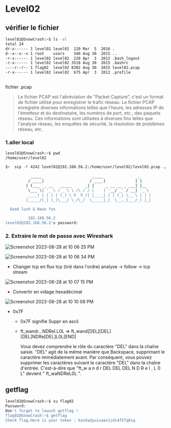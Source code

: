# Level02

## vérifier le fichier

```zsh
level02@SnowCrash:~$ ls -al
total 24
dr-x------ 1 level02 level02  120 Mar  5  2016 .
d--x--x--x 1 root    users    340 Aug 30  2015 ..
-r-x------ 1 level02 level02  220 Apr  3  2012 .bash_logout
-r-x------ 1 level02 level02 3518 Aug 30  2015 .bashrc
----r--r-- 1 flag02  level02 8302 Aug 30  2015 level02.pcap
-r-x------ 1 level02 level02  675 Apr  3  2012 .profile
```

##

fichier .pcap

> Le fichier PCAP est l'abréviation de "Packet Capture", c'est un format de fichier utilisé pour enregistrer le trafic réseau. Le fichier PCAP enregistre diverses informations telles que l'heure, les adresses IP de l'émetteur et du destinataire, les numéros de port, etc., des paquets réseau. Ces informations sont utilisées à diverses fins telles que l'analyse réseau, les enquêtes de sécurité, la résolution de problèmes réseau, etc.

### 1.aller local

```zsh
level02@SnowCrash:~$ pwd
/home/user/level02

```

```zsh
$>  scp -P 4242 level02@192.168.56.2:/home/user/level02/level02.pcap ./

           _____                      _____               _
          / ____|                    / ____|             | |
         | (___  _ __   _____      _| |     _ __ __ _ ___| |__
          \___ \| '_ \ / _ \ \ /\ / / |    | '__/ _` / __| '_ \
          ____) | | | | (_) \ V  V /| |____| | | (_| \__ \ | | |
         |_____/|_| |_|\___/ \_/\_/  \_____|_|  \__,_|___/_| |_|

  Good luck & Have fun

          192.168.56.2
level02@192.168.56.2's password:
```

### 2. Extraire le mot de passe avec Wireshark

![Screenshot 2023-08-28 at 10 06 25 PM](https://github.com/hyungyoo/snow-crash/assets/71254925/2878a2af-5e3f-42b8-abdd-bdb686cd45c9)

![Screenshot 2023-08-28 at 10 06 34 PM](https://github.com/hyungyoo/snow-crash/assets/71254925/8788e443-d106-487a-aa94-14aa813e361b)

- Changer tcp en flux tcp (trié dans l'ordre)
  analyse -> follow -> tcp stream

![Screenshot 2023-08-28 at 10 07 15 PM](https://github.com/hyungyoo/snow-crash/assets/71254925/667c25c8-2888-4dd8-b013-5b430a691a60)

- Convertir en vidage hexadécimal

![Screenshot 2023-08-28 at 10 10 08 PM](https://github.com/hyungyoo/snow-crash/assets/71254925/cd051556-9a7f-44a5-b2b5-4522be34ca52)

- 0x7F

  - 0x7F signifie Suppr en ascii
  - ft_wandr...NDRel.L0L =>
    ft_wand[DEL][DEL][DEL]NDRe[DEL]L0L[END]

    Vous devez comprendre le rôle du caractère "DEL" dans la chaîne saisie. "DEL" agit de la même manière que Backspace, supprimant le caractère immédiatement avant.
    Par conséquent, vous pouvez supprimer les caractères suivant le caractère "DEL" dans la chaîne d'entrée. C'est-à-dire que "ft_w a n d r DEL DEL DEL N D R e l . L 0 L" devient " ft_waNDReL0L ".

## getflag

```zsh
level02@SnowCrash:~$ su flag02
Password:
Don't forget to launch getflag !
flag02@SnowCrash:~$ getflag
Check flag.Here is your token : kooda2puivaav1idi4f57q8iq
```
